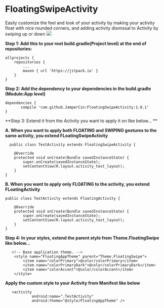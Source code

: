 # FloatingSwipeActivity
Easily customize the feel and look of your activity by making your activity float with nice rounded corners, and adding activity dismissal to  Activity by swiping up or down
[![](https://www.jitpack.io/v/JamperCin/FloatingSwipeActivity.svg)](https://www.jitpack.io/#JamperCin/FloatingSwipeActivity)

**Step 1: Add this to your root build.gradle(Project level) at the end of repositories:**

	allprojects {
		repositories {
			...
			maven { url 'https://jitpack.io' }
		}
	}
  
  **Step 2: Add the dependency to your dependencies in the build.gradle (Module:App level)**

	dependencies {
	       compile 'com.github.JamperCin:FloatingSwipeActivity:1.0.1'
	}
  
 

**Step 3: Extend it from the Activity you want to apply it on like below... **

**A. When you want to apply both FLOATING and SWIPING gestures to the same activity, you extend FLoatingSwipeActivity**

```
  public class TestActivity extends FloatingSwipeActivity {

    @Override
    protected void onCreate(Bundle savedInstanceState) {
        super.onCreate(savedInstanceState);
        setContentView(R.layout.activity_test_layout);
    }
}
```
**B. When you want to apply only FLOATING  to the activity, you extend FLoatingActivity**

```
public class TestActivity extends FloatingActivity {

    @Override
    protected void onCreate(Bundle savedInstanceState) {
        super.onCreate(savedInstanceState);
        setContentView(R.layout.activity_test_layout);
    }
}

```

**Step 4: In your styles, extend the parent style from Theme.FloatingSwipe like below...**

```
   <!-- Base application theme. -->
    <style name="FloatingAppTheme" parent="Theme.FloatingSwipe">
        <item name="colorPrimary">@color/colorPrimary</item>
        <item name="colorPrimaryDark">@color/colorPrimaryDark</item>
        <item name="colorAccent">@color/colorAccent</item>
    </style>

```

**Apply the custom style to your Activity from Manifest like below**
```
   <activity
            android:name=".TestActivity"
            android:theme="@style/FloatingAppTheme" />
```




